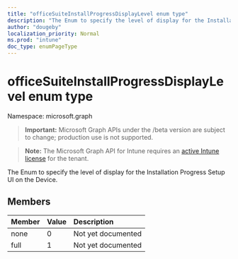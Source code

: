 ```yaml
---
title: "officeSuiteInstallProgressDisplayLevel enum type"
description: "The Enum to specify the level of display for the Installation Progress Setup UI on the Device."
author: "dougeby"
localization_priority: Normal
ms.prod: "intune"
doc_type: enumPageType
---
```


# officeSuiteInstallProgressDisplayLevel enum type

Namespace: microsoft.graph

> **Important:** Microsoft Graph APIs under the /beta version are subject to change; production use is not supported.

> **Note:** The Microsoft Graph API for Intune requires an [active Intune license](https://go.microsoft.com/fwlink/?linkid=839381) for the tenant.

The Enum to specify the level of display for the Installation Progress Setup UI on the Device.

## Members
|Member|Value|Description|
|:---|:---|:---|
|none|0|Not yet documented|
|full|1|Not yet documented|





